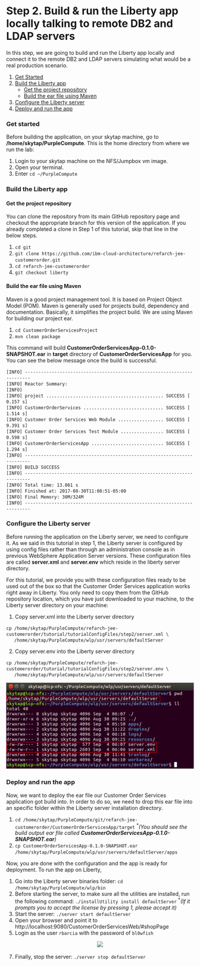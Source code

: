 # Step 2. Build & run the Liberty app locally talking to remote DB2 and LDAP servers

In this step, we are going to build and run the Liberty app locally and connect it to the remote DB2 and LDAP servers simulating what would be a real production scenario.

1. [Get Started](#get-started)
2. [Build the Liberty app](#build-the-liberty-app)
    * [Get the project repository](#get-the-project-repository)
    * [Build the ear file using Maven](#build-the-ear-file-using-maven)
3. [Configure the Liberty server](#configure-the-liberty-server)
4. [Deploy and run the app](#deploy-and-run-the-app)


### Get started

Before building the application, on your skytap machine, go to **/home/skytap/PurpleCompute**. This is the home directory from where we run the lab:

1. Login to your skytap machine on the NFS/Jumpbox vm image.
2. Open your terminal.
3. Enter `cd ~/PurpleCompute`

### Build the Liberty app

#### Get the project repository

You can clone the repository from its main GitHub repository page and checkout the appropriate branch for this version of the application. If you already completed a clone in Step 1 of this tutorial, skip that line in the below steps.

1. `cd git`
2. `git clone https://github.com/ibm-cloud-architecture/refarch-jee-customerorder.git`
3. `cd refarch-jee-customerorder`
4. `git checkout liberty`

#### Build the ear file using Maven

Maven is a good project management tool. It is based on Project Object Model (POM). Maven is generally used for projects build, dependency and documentation. Basically, it simplifies the project build. We are using Maven for building our project ear.

1. `cd CustomerOrderServicesProject`
2. `mvn clean package`

This command will build **CustomerOrderServicesApp-0.1.0-SNAPSHOT.ear** in **target** directory of **CustomerOrderServicesApp** for you. You can see the below message once the build is successful.

```
[INFO] ------------------------------------------------------------------------
[INFO] Reactor Summary:
[INFO] 
[INFO] project ............................................ SUCCESS [  0.157 s]
[INFO] CustomerOrderServices .............................. SUCCESS [  1.514 s]
[INFO] Customer Order Services Web Module ................. SUCCESS [  9.391 s]
[INFO] Customer Order Services Test Module ................ SUCCESS [  0.598 s]
[INFO] CustomerOrderServicesApp ........................... SUCCESS [  1.294 s]
[INFO] ------------------------------------------------------------------------
[INFO] BUILD SUCCESS
[INFO] ------------------------------------------------------------------------
[INFO] Total time: 13.061 s
[INFO] Finished at: 2017-08-30T11:08:51-05:00
[INFO] Final Memory: 30M/324M
[INFO] ------------------------------------------------------------------------
```

### Configure the Liberty server

Before running the application on the Liberty server, we need to configure it. As we said in this tutorial in step 1, the Liberty server is configured by using config files rather than through an administration console as in previous WebSphere Application Server versions. These configuration files are called **server.xml** and **server.env** which reside in the liberty server directory.

For this tutorial, we provide you with these configuration files ready to be used out of the box so that the Customer Order Services application works right away in Liberty. You only need to copy them from the GitHub repository location, which you have just downloaded to your machine, to the Liberty server directory on your machine:

1. Copy server.xml into the Liberty server directory
```
cp /home/skytap/PurpleCompute/refarch-jee-customerorder/tutorial/tutorialConfigFiles/step2/server.xml \
   /home/skytap/PurpleCompute/wlp/usr/servers/defaultServer
```
2. Copy server.env into the Liberty server directory 
```
cp /home/skytap/PurpleCompute/refarch-jee-customerorder/tutorial/tutorialConfigFiles/step2/server.env \
   /home/skytap/PurpleCompute/wlp/usr/servers/defaultServer
```

![Step 2 img 1](https://github.com/ibm-cloud-architecture/refarch-jee/blob/master/static/imgs/LibertyToolKit/step2-1.png)
    
### Deploy and run the app

Now, we want to deploy the ear file our Customer Order Services application got build into. In order to do so, we need to drop this ear file into an specific folder within the Liberty server installation directory.

1. `cd /home/skytap/PurpleCompute/git/refarch-jee-customerorder/CustomerOrderServicesApp/target` <sup>\*</sup>_(You should see the build output ear file called **CustomerOrderServicesApp-0.1.0-SNAPSHOT.ear**)_
2. `cp CustomerOrderServicesApp-0.1.0-SNAPSHOT.ear /home/skytap/PurpleCompute/wlp/usr/servers/defaultServer/apps`
  
  
Now, you are done with the configuration and the app is ready for deployment. To run the app on Liberty,

1. Go into the Liberty server binaries folder: `cd /home/skytap/PurpleCompute/wlp/bin`
2. Before starting the server, to make sure all the utilities are installed, run the following command: `./installUtility install defaultServer` <sup>\*</sup>_(If it prompts you to accept the license by pressing 1, please accept it)_
3. Start the server: `./server start defaultServer`
4. Open your browser and point it to http://localhost:9080/CustomerOrderServicesWeb/#shopPage
6. Login as the user `rbarcia` with the password of `bl0wfish`

<p align="center">
<img src="https://github.com/ibm-cloud-architecture/refarch-jee/blob/master/static/imgs/LibertyToolKit/step2apprunning.png">
</p>

7. Finally, stop the server: `./server stop defaultServer`



